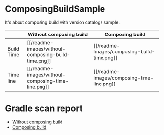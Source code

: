 # ComposingBuildSample

It's about composing build with version catalogs sample.

|            | Without composing build                             | Composing build                             |
|------------|-----------------------------------------------------|---------------------------------------------|
| Build Time | [[/readme-images/without-composing-build-time.png]] | [[/readme-images/composing-build-time.png]] |
| Time line  | [[/readme-images/without-composing-time-line.png]]  | [[/readme-images/composing-time-line.png]]  |

# Gradle scan report

- [Without composing build](https://scans.gradle.com/s/p2oj5jhjcimmk/timeline)
- [Composing build](https://scans.gradle.com/s/ek6hefozbzuoe/timeline)
